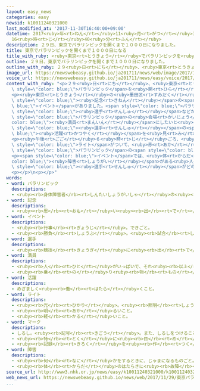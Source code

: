 ```yaml
---
layout: easy_news
categories: easy
newsid: k10011240321000
last_modified_at: '2017-11-30T16:40:00+09:00'
datetime: 2017<ruby>年<rt>ねん</rt></ruby>11<ruby>月<rt>がつ</rt></ruby>30<ruby>日<rt>にち</rt></ruby>
  16<ruby>時<rt>じ</rt></ruby>40<ruby>分<rt>ふん</rt></ruby>
description: ２９日、東京でパラリンピックを開くまで１０００日になりました。
title: 東京でパラリンピックを開くまで１０００日になる
title_with_ruby: <ruby>東京<rt>とうきょう</rt></ruby>でパラリンピックを<ruby>開<rt>ひら</rt></ruby>くまで１０００<ruby>日<rt>にち</rt></ruby>になる
outline: ２９日、東京でパラリンピックを開くまで１０００日になりました。
outline_with_ruby: ２９<ruby>日<rt>にち</rt></ruby>、<ruby>東京<rt>とうきょう</rt></ruby>でパラリンピックを<ruby>開<rt>ひら</rt></ruby>くまで１０００<ruby>日<rt>にち</rt></ruby>になりました。
image_url: https://newswebeasy.github.io/ja201711/news/web/image/2017/11/29/K10011240321_1711292057_1711292100_01_02.jpg
voice_url: https://newswebeasy.github.io/ja201711/news/easy/voice/2017/11/30/k10011240321000.mp3
content_with_ruby: "<p>２９<ruby>日<rt>にち</rt></ruby>、<ruby>東京<rt>とうきょう</rt></ruby>で<span\
  \ style=\"color: blue;\">パラリンピック</span>を<ruby>開<rt>ひら</rt></ruby>くまで１０００<ruby>日<rt>にち</rt></ruby>になりました。</p>\n\
  <p><ruby>東京<rt>とうきょう</rt></ruby>の<ruby>墨田区<rt>すみだく</rt></ruby>にある<ruby>東京<rt>とうきょう</rt></ruby>スカイツリーで、<span\
  \ style=\"color: blue;\"><ruby>記念<rt>きねん</rt></ruby></span>の<span style=\"color:\
  \ blue;\">イベント</span>がありました。<span style=\"color: blue;\">パラリンピック</span>の<ruby>準備<rt>じゅんび</rt></ruby>をしている<ruby>組織委員会<rt>そしきいいんかい</rt></ruby>の<ruby>人<rt>ひと</rt></ruby>や<ruby>水泳<rt>すいえい</rt></ruby>の<span\
  \ style=\"color: blue;\"><ruby>選手<rt>せんしゅ</rt></ruby></span>などが<ruby>出席<rt>しゅっせき</rt></ruby>しました。<ruby>組織委員会<rt>そしきいいんかい</rt></ruby>の<ruby>人<rt>ひと</rt></ruby>は「２０２０<ruby>年<rt>ねん</rt></ruby>には、<span\
  \ style=\"color: blue;\">パラリンピック</span>の<ruby>会場<rt>かいじょう</rt></ruby>を<span style=\"\
  color: blue;\"><ruby>満員<rt>まんいん</rt></ruby></span>にしたいと<ruby>思<rt>おも</rt></ruby>っています。みなさん、<span\
  \ style=\"color: blue;\"><ruby>選手<rt>せんしゅ</rt></ruby></span>の<span style=\"color:\
  \ blue;\"><ruby>活躍<rt>かつやく</rt></ruby></span>を<ruby>見<rt>み</rt></ruby>にきてください」と<ruby>言<rt>い</rt></ruby>いました。</p>\n\
  <p><ruby>午後<rt>ごご</rt></ruby>６<ruby>時<rt>じ</rt></ruby>ごろ、<ruby>東京<rt>とうきょう</rt></ruby>スカイツリーの<span\
  \ style=\"color: blue;\">ライト</span>がついて、<ruby>赤<rt>あか</rt></ruby>、<ruby>青<rt>あお</rt></ruby>、<ruby>緑<rt>みどり</rt></ruby>の３つの<ruby>色<rt>いろ</rt></ruby>に<ruby>光<rt>ひか</rt></ruby>りました。<ruby>赤<rt>あか</rt></ruby>、<ruby>青<rt>あお</rt></ruby>、<ruby>緑<rt>みどり</rt></ruby>は<span\
  \ style=\"color: blue;\">パラリンピック</span>の<span style=\"color: blue;\">マーク</span>の<ruby>色<rt>いろ</rt></ruby>です。</p>\n\
  <p><span style=\"color: blue;\">イベント</span>では、<ruby>体<rt>からだ</rt></ruby>に<span style=\"\
  color: blue;\"><ruby>障害<rt>しょうがい</rt></ruby></span>がある<ruby>人<rt>ひと</rt></ruby>のスポーツをすることもできました。２４<ruby>歳<rt>さい</rt></ruby>の<ruby>男性<rt>だんせい</rt></ruby>は、<ruby>足<rt>あし</rt></ruby>をなくした<ruby>人<rt>ひと</rt></ruby>がスポーツをするときに<ruby>使<rt>つか</rt></ruby>う<ruby>義足<rt>ぎそく</rt></ruby>を<ruby>使<rt>つか</rt></ruby>ってみました。<ruby>男性<rt>だんせい</rt></ruby>は「<ruby>義足<rt>ぎそく</rt></ruby>で<ruby>走<rt>はし</rt></ruby>るのは<ruby>大変<rt>たいへん</rt></ruby>だと<ruby>思<rt>おも</rt></ruby>いました。<span\
  \ style=\"color: blue;\"><ruby>選手<rt>せんしゅ</rt></ruby></span>がどのくらいの<ruby>速<rt>はや</rt></ruby>さで<ruby>走<rt>はし</rt></ruby>っているのか<ruby>見<rt>み</rt></ruby>たくなりました」と<ruby>話<rt>はな</rt></ruby>していました。</p>\n\
  <p></p>\n<p></p>"
words:
- word: パラリンピック
  descriptions:
  - <ruby><rb>身体障害者</rb><rt>しんたいしょうがいしゃ</rt></ruby>の<ruby><rb>国際</rb><rt>こくさい</rt></ruby>スポーツ<ruby><rb>大会</rb><rt>たいかい</rt></ruby>。４<ruby><rb>年</rb><rt>ねん</rt></ruby>に<ruby><rb>一度</rb><rt>いちど</rt></ruby>、オリンピック<ruby><rb>開催地</rb><rt>かいさいち</rt></ruby>で<ruby><rb>行</rb><rt>おこな</rt></ruby>われる。
- word: 記念
  descriptions:
  - <ruby><rb>思</rb><rt>おも</rt></ruby>い<ruby><rb>出</rb><rt>で</rt></ruby>に<ruby><rb>残</rb><rt>のこ</rt></ruby>しておくこと。また、その<ruby><rb>物</rb><rt>もの</rt></ruby>。
- word: イベント
  descriptions:
  - <ruby><rb>行事</rb><rt>ぎょうじ</rt></ruby>。できごと。
  - <ruby><rb>勝負</rb><rt>しょうぶ</rt></ruby>。<ruby><rb>試合</rb><rt>しあい</rt></ruby>。
- word: 選手
  descriptions:
  - <ruby><rb>競技</rb><rt>きょうぎ</rt></ruby>に<ruby><rb>出</rb><rt>で</rt></ruby>るために<ruby><rb>選</rb><rt>えら</rt></ruby>ばれた<ruby><rb>人</rb><rt>ひと</rt></ruby>。
- word: 満員
  descriptions:
  - <ruby><rb>人</rb><rt>ひと</rt></ruby>がいっぱいで、それ<ruby><rb>以上</rb><rt>いじょう</rt></ruby>は、<ruby><rb>入</rb><rt>はい</rt></ruby>れないこと。
  - <ruby><rb>乗</rb><rt>の</rt></ruby>り<ruby><rb>物</rb><rt>もの</rt></ruby>や<ruby><rb>会場</rb><rt>かいじょう</rt></ruby>の<ruby><rb>中</rb><rt>なか</rt></ruby>に、<ruby><rb>決</rb><rt>き</rt></ruby>められた<ruby><rb>人数</rb><rt>にんずう</rt></ruby>の<ruby><rb>人</rb><rt>ひと</rt></ruby>が<ruby><rb>入</rb><rt>はい</rt></ruby>ること。
- word: 活躍
  descriptions:
  - めざましく<ruby><rb>働</rb><rt>はたら</rt></ruby>くこと。
- word: ライト
  descriptions:
  - <ruby><rb>光</rb><rt>ひかり</rt></ruby>。<ruby><rb>照明</rb><rt>しょうめい</rt></ruby>。
  - <ruby><rb>明</rb><rt>あか</rt></ruby>るいこと。
  - <ruby><rb>軽</rb><rt>かる</rt></ruby>いこと。
- word: マーク
  descriptions:
  - しるし。<ruby><rb>記号</rb><rt>きごう</rt></ruby>。また、しるしをつけること。
  - <ruby><rb>特</rb><rt>とく</rt></ruby>に<ruby><rb>目</rb><rt>め</rt></ruby>をつけて<ruby><rb>注意</rb><rt>ちゅうい</rt></ruby>すること。
  - <ruby><rb>記録</rb><rt>きろく</rt></ruby>を<ruby><rb>作</rb><rt>つく</rt></ruby>ること。
- word: 障害
  descriptions:
  - <ruby><rb>何</rb><rt>なに</rt></ruby>かをするときに、じゃまになるものごと。さまたげ。
  - <ruby><rb>体</rb><rt>からだ</rt></ruby>のはたらきに<ruby><rb>故障</rb><rt>こしょう</rt></ruby>があること。
source_url: http://www3.nhk.or.jp/news/easy/k10011240321000/k10011240321000.html
web_news_url: https://newswebeasy.github.io/news/web/2017/11/29/東京パラまで1000日-スカイツリー3色にライトアップ
...
```

